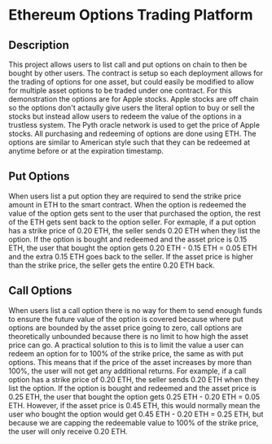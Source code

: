 # Ethereum Options Trading Platform

## Description
This project allows users to list call and put options on chain to then be bought by other users. The contract is setup so each deployment allows for the trading of options for one asset, but could easily be modified to allow for multiple asset options to be traded under one contract. For this demonstration the options are for Apple stocks. Apple stocks are off chain so the options don't actaully give users the literal option to buy or sell the stocks but instead allow users to redeem the value of the options in a trustless system. The Pyth oracle network is used to get the price of Apple stocks. All purchasing and redeeming of options are done using ETH. The options are similar to American style such that they can be redeemed at anytime before or at the expiration timestamp.

## Put Options
When users list a put option they are required to send the strike price amount in ETH to the smart contract. When the option is redeemed the value of the option gets sent to the user that purchased the option, the rest of the ETH gets sent back to the option seller. For exmaple, if a put option has a strike price of 0.20 ETH, the seller sends 0.20 ETH when they list the option. If the option is bought and redeemed and the asset price is 0.15 ETH, the user that bought the option gets 0.20 ETH - 0.15 ETH = 0.05 ETH and the extra 0.15 ETH goes back to the seller. If the asset price is higher than the strike price, the seller gets the entire 0.20 ETH back.

## Call Options
When users list a call option there is no way for them to send enough funds to ensure the future value of the option is covered because where put options are bounded by the asset price going to zero, call options are theoretically unbounded because there is no limit to how high the asset price can go. A practical solution to this is to limit the value a user can redeem an option for to 100% of the strike price, the same as with put options. This means that if the price of the asset increases by more than 100%, the user will not get any additional returns. For example, if a call option has a strike price of 0.20 ETH, the seller sends 0.20 ETH when they list the option. If the option is bought and redeemed and the asset price is 0.25 ETH, the user that bought the option gets 0.25 ETH - 0.20 ETH = 0.05 ETH. However, if the asset price is 0.45 ETH, this would normally mean the user who bought the option would get 0.45 ETH - 0.20 ETH = 0.25 ETH, but because we are capping the redeemable value to 100% of the strike price, the user will only receive 0.20 ETH.